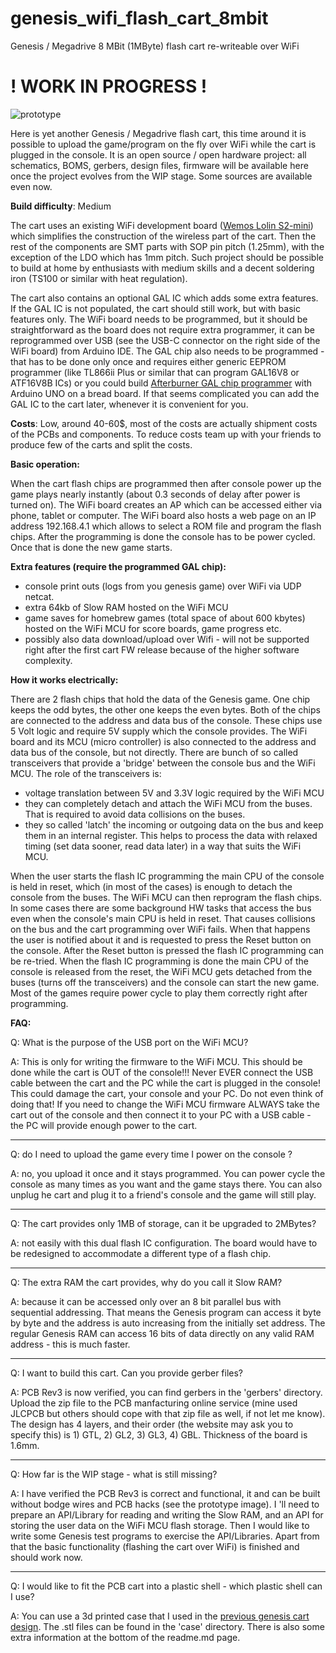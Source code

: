 # genesis_wifi_flash_cart_8mbit
Genesis / Megadrive 8 MBit (1MByte) flash cart re-writeable over WiFi

# ! WORK IN PROGRESS !

![prototype](https://github.com/ole00/genesis_wifi_flash_cart_8mbit/raw/master/img/cart_r3.jpg "prototype cart")

Here is yet another Genesis / Megadrive flash cart, this time around it is possible
to upload the game/program on the fly over WiFi while the cart is plugged in the console.
It is an open source / open hardware project: all schematics, BOMS, gerbers, design files, firmware
will be available here once the project evolves from the WIP stage. Some sources are available even now.


**Build difficulty**: Medium

The cart uses an existing WiFi development board ([Wemos Lolin S2-mini](https://www.wemos.cc/en/latest/s2/s2_mini.html))
which simplifies the construction of the wireless part of the cart. Then the rest of the components
are SMT parts with SOP pin pitch (1.25mm), with the exception of the LDO which has 1mm pitch.
Such project should be possible to build at home by enthusiasts with medium skills
and a decent soldering iron (TS100 or similar with heat regulation).

The cart also contains an optional GAL IC which adds some
extra features. If the GAL IC is not populated, the cart should still work, but with basic features only.
The WiFi board needs to be programmed, but it should be straightforward as the board does not require
extra programmer, it can be reprogrammed over USB (see the USB-C connector on the right side of the 
WiFi board) from Arduino IDE. The GAL chip also needs to be programmed - that has to be done only once and requires
either generic EEPROM programmer (like TL866ii Plus or similar that can program GAL16V8 or ATF16V8B ICs)
or you could build [Afterburner GAL chip programmer](https://github.com/ole00/afterburner) with Arduino UNO
on a bread board. If that seems complicated you can add the GAL IC to the cart later, whenever
it is convenient for you.

**Costs**: Low, around 40-60$, most of the costs are actually shipment costs of the PCBs and components.
To reduce costs team up with your friends to produce few of the carts and split the costs.

**Basic operation:**

When the cart flash chips are programmed then after console power up the game plays nearly instantly
(about 0.3 seconds of delay after power is turned on). The WiFi board creates an AP which can be accessed
either via phone, tablet or computer. The WiFi board also hosts a web page on an IP address 192.168.4.1 which
allows to select a ROM file and program the flash chips. After the programming is done the console has to be
power cycled. Once that is done the new game starts.

**Extra features (require the programmed GAL chip):**

- console print outs (logs from you genesis game) over WiFi via UDP netcat.
- extra 64kb of Slow RAM hosted on the WiFi MCU
- game saves for homebrew games (total space of about 600 kbytes) hosted on the WiFi MCU
  for score boards, game progress etc.
- possibly also data download/upload over Wifi - will not be supported right after the first cart FW release
  because of the higher software complexity. 
  
**How it works electrically:**

There are 2 flash chips that hold the data of the Genesis game. One chip keeps the odd bytes, the other one keeps 
the even bytes. Both of the chips are connected to the address and data bus of the console. These chips use 5 Volt 
logic and require 5V supply which the console provides. The WiFi board and its MCU (micro controller) is also connected
to the address and data bus of the console, but not directly. There are bunch of so called transceivers that provide a 'bridge' between
the console bus and the WiFi MCU. The role of the transceivers is:
- voltage translation between 5V and 3.3V logic required by the WiFi MCU
- they can completely detach and attach the WiFi MCU from the buses. That is required to avoid data collisions on the buses.
- they so called 'latch' the incoming or outgoing data on the bus and keep them in an internal register. This helps to process
  the data with relaxed timing (set data sooner, read data later) in a way that suits the WiFi MCU.
  
When the user starts the flash IC programming the main CPU of the console is held in reset, which (in most of the cases) is enough
to detach the console from the buses. The WiFi MCU can then reprogram the flash chips. In some cases there are some background
HW tasks that access the bus even when the console's main CPU is held in reset. That causes collisions on the bus and the cart programming
over WiFi fails. When that happens the user is notified about it and is requested to press the Reset button on the console.
After the Reset button is pressed the flash IC programming can be re-tried. When the flash IC programming is done the main
CPU of the console is released from the reset, the WiFi MCU gets detached from the buses (turns off the transceivers)
and the console can start the new game. Most of the games require power cycle to play them correctly right after programming.


**FAQ:**

Q: What is the purpose of the USB port on the WiFi MCU?

A: This is only for writing the firmware to the WiFi MCU. This should be done while the cart is OUT of the console!!!
   Never EVER connect the USB cable between the cart and the PC while the cart is plugged in the console! This could damage
   the cart, your console and your PC. Do not even think of doing that! If you need to change the WiFi MCU firmware
   ALWAYS take the cart out of the console and then connect it to your PC with a USB cable - the PC will provide enough power to
   the cart.

--------

Q: do I need to upload the game every time I power on the console ?

A: no, you upload it once and it stays programmed. You can power cycle the console as many times as you want and the game stays there.
   You can also unplug he cart and plug it to a friend's console and the game will still play.

--------

Q: The cart provides only 1MB of storage, can it be upgraded to 2MBytes?

A: not easily with this dual flash IC configuration. The board would have to be redesigned to accommodate a different type of a flash chip.

--------

Q: The extra RAM the cart provides, why do you call it Slow RAM?

A: because it can be accessed only over an 8 bit parallel bus with sequential addressing. That means the Genesis program can access
   it byte by byte and the address is auto increasing from the initially set address. The regular Genesis RAM can access 16 bits of data
   directly on any valid RAM address - this is much faster.

--------

Q: I want to build this cart. Can you provide gerber files?

A: PCB Rev3 is now verified, you can find gerbers in the 'gerbers' directory. Upload the zip file to the PCB manfacturing online service
(mine used JLCPCB but others should cope with that zip file as well, if not let me know). The design has 4 layers, and their
order (the website may ask you to specify this)  is 1) GTL, 2) GL2, 3) GL3, 4) GBL. Thickness of the board is 1.6mm.

--------

Q: How far is the WIP stage - what is still missing?

A: I have verified the PCB Rev3 is correct and functional, it and can be built without bodge wires and PCB hacks (see the prototype image). 
I 'll need to prepare an API/Library for reading and writing the Slow RAM, and an API for storing the user data on
the WiFi MCU flash storage. Then I would like to write some  Genesis test programs to exercise the API/Libraries. 
Apart from that the basic functionality (flashing the cart over WiFi) is finished and should work now.

--------

Q: I would like to fit the PCB  cart into a plastic shell - which plastic shell can I use?

A: You can use a 3d printed case that I used in the [previous genesis cart design](https://github.com/ole00/genesis_flash_cart_8mbit).
The .stl files can be found in the 'case' directory. There is also some extra information at the bottom of the readme.md page.
   
